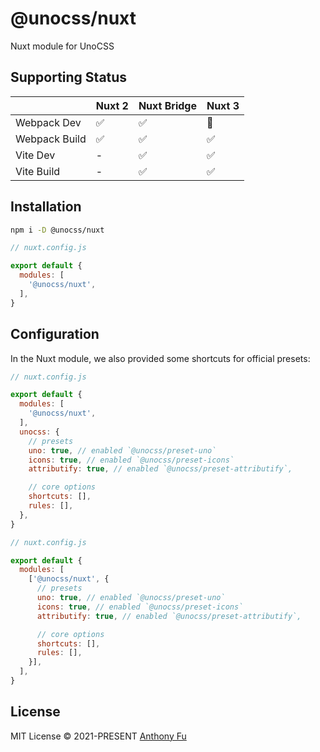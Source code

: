 # @unocss/nuxt

Nuxt module for UnoCSS

## Supporting Status

| | Nuxt 2 | Nuxt Bridge | Nuxt 3 |
| --- | --- | --- | --- |
| Webpack Dev | ✅ | ✅ | 🚧 |
| Webpack Build | ✅ | ✅ | ✅ |
| Vite Dev | - | ✅ | ✅ |
| Vite Build | - | ✅ | ✅ |

## Installation

```bash
npm i -D @unocss/nuxt
```

```js
// nuxt.config.js

export default {
  modules: [
    '@unocss/nuxt',
  ],
}
```

## Configuration

In the Nuxt module, we also provided some shortcuts for official presets:

```js
// nuxt.config.js

export default {
  modules: [
    '@unocss/nuxt',
  ],
  unocss: {
    // presets
    uno: true, // enabled `@unocss/preset-uno`
    icons: true, // enabled `@unocss/preset-icons`
    attributify: true, // enabled `@unocss/preset-attributify`,

    // core options
    shortcuts: [],
    rules: [],
  },
}
```

```js
// nuxt.config.js

export default {
  modules: [
    ['@unocss/nuxt', {
      // presets
      uno: true, // enabled `@unocss/preset-uno`
      icons: true, // enabled `@unocss/preset-icons`
      attributify: true, // enabled `@unocss/preset-attributify`,

      // core options
      shortcuts: [],
      rules: [],
    }],
  ],
}
```

## License

MIT License &copy; 2021-PRESENT [Anthony Fu](https://github.com/antfu)
